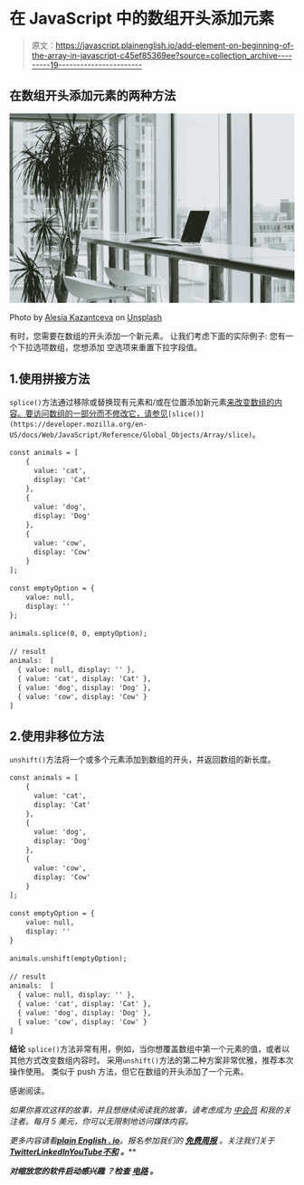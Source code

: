 # 在 JavaScript 中的数组开头添加元素

> 原文：<https://javascript.plainenglish.io/add-element-on-beginning-of-the-array-in-javascript-c45ef85369ee?source=collection_archive---------19----------------------->

## 在数组开头添加元素的两种方法

![](img/81e4279987aa08565f1e843fbf8af9d3.png)

Photo by [Alesia Kazantceva](https://unsplash.com/@alesiaskaz?utm_source=medium&utm_medium=referral) on [Unsplash](https://unsplash.com?utm_source=medium&utm_medium=referral)

有时，您需要在数组的开头添加一个新元素。
让我们考虑下面的实际例子:
您有一个下拉选项数组，您想添加
空选项来重置下拉字段值。

## 1.使用拼接方法

`splice()`方法通过移除或替换现有元素和/或在位置添加新元素[来改变数组的内容。要访问数组的一部分而不修改它，请参见](https://en.wikipedia.org/wiki/In-place_algorithm)`[slice()](https://developer.mozilla.org/en-US/docs/Web/JavaScript/Reference/Global_Objects/Array/slice)`。

```
const animals = [
    {
      value: 'cat',
      display: 'Cat'
    }, 
    {
      value: 'dog',
      display: 'Dog'
    }, 
    {
      value: 'cow',
      display: 'Cow'
    }
];

const emptyOption = {
    value: null,
    display: ''
};

animals.splice(0, 0, emptyOption);

// result
animals:  [
  { value: null, display: '' },
  { value: 'cat', display: 'Cat' },
  { value: 'dog', display: 'Dog' },
  { value: 'cow', display: 'Cow' }
]
```

## 2.使用非移位方法

`unshift()`方法将一个或多个元素添加到数组的开头，并返回数组的新长度。

```
const animals = [
    {
      value: 'cat',
      display: 'Cat'
    }, 
    {
      value: 'dog',
      display: 'Dog'
    }, 
    {
      value: 'cow',
      display: 'Cow'
    }
];

const emptyOption = {
    value: null,
    display: ''
}

animals.unshift(emptyOption);

// result
animals:  [
  { value: null, display: '' },
  { value: 'cat', display: 'Cat' },
  { value: 'dog', display: 'Dog' },
  { value: 'cow', display: 'Cow' }
]
```

**结论** `splice()`方法非常有用，例如，当你想覆盖数组中第一个元素的值，或者以其他方式改变数组内容时。
采用`unshift()`方法的第二种方案非常优雅，推荐本次操作使用。
类似于 push 方法，但它在数组的开头添加了一个元素。

感谢阅读。

*如果你喜欢这样的故事，并且想继续阅读我的故事，请考虑成为* [*中会员*](https://medium.com/membership) *和我的关注者。每月 5 美元，你可以无限制地访问媒体内容。*

*更多内容请看*[***plain English . io***](https://plainenglish.io/)*。报名参加我们的* [***免费周报***](http://newsletter.plainenglish.io/) *。关注我们关于*[***Twitter***](https://twitter.com/inPlainEngHQ)[***LinkedIn***](https://www.linkedin.com/company/inplainenglish/)*[***YouTube***](https://www.youtube.com/channel/UCtipWUghju290NWcn8jhyAw)*[***不和***](https://discord.gg/GtDtUAvyhW) ***。*****

*****对缩放您的软件启动感兴趣*** *？检查* [***电路***](https://circuit.ooo/?utm=publication-post-cta) *。***